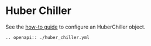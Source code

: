 # Huber Chiller
See the [how-to guide](../../devices/technical/huber_chiller.md) to configure an HuberChiller object.

```{eval-rst}
.. openapi:: ./huber_chiller.yml
```
